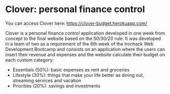 # Clover: personal finance control

You can access Clover here: https://clover-budget.herokuapp.com/

Clover is a personal finance control application developed in one week from concept to the final website based on the 50/30/20 rule. It was developed in a team of two as a requirement of the 6th week of the Ironhack Web Development Bootcamp and consists on an application where the users can insert their revenue and expenses and the website calculate their budget on each custom category: <br/>
<ul>
  <li>Essentials (50%): basic expenses as rent and groceries</li>
  <li>Lifestyle (30%): things that make your life better as dining out, streaming services and vacation</li>
  <li>Priorities (20%): savings and investments</li>
</ul>

